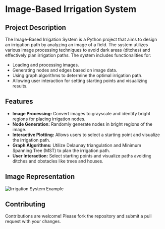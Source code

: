 # Image-Based Irrigation System

## Project Description

The Image-Based Irrigation System is a Python project that aims to design an irrigation path by analyzing an image of a field. The system utilizes various image processing techniques to avoid dark areas (ditches) and effectively plan irrigation paths. The system includes functionalities for:

- Loading and processing images.
- Generating nodes and edges based on image data.
- Using graph algorithms to determine the optimal irrigation path.
- Allowing user interaction for setting starting points and visualizing results.

## Features

- **Image Processing:** Convert images to grayscale and identify bright regions for placing irrigation nodes.
- **Node Generation:** Randomly generate nodes in bright regions of the image.
- **Interactive Plotting:** Allows users to select a starting point and visualize the irrigation path.
- **Graph Algorithms:** Utilize Delaunay triangulation and Minimum Spanning Tree (MST) to plan the irrigation path.
- **User Interaction:** Select starting points and visualize paths avoiding ditches and obstacles like trees and houses.

## Image Representation
![Irrigation System Example](https://drive.google.com/drive/u/3/folders/1nmWVygXb-aKSW9upupCH2KsCBI-uE5aI "Irrigation System Overview")


## Contributing
  Contributions are welcome! Please fork the repository and submit a pull request with your changes.

